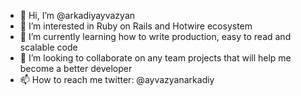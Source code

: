 - 👋 Hi, I’m @arkadiyayvazyan
- 👀 I’m interested in Ruby on Rails and Hotwire ecosystem
- 🌱 I’m currently learning how to write production, easy to read and scalable code
- 💞️ I’m looking to collaborate on any team projects that will help me become a better developer
- 📫 How to reach me twitter: @ayvazyanarkadiy
